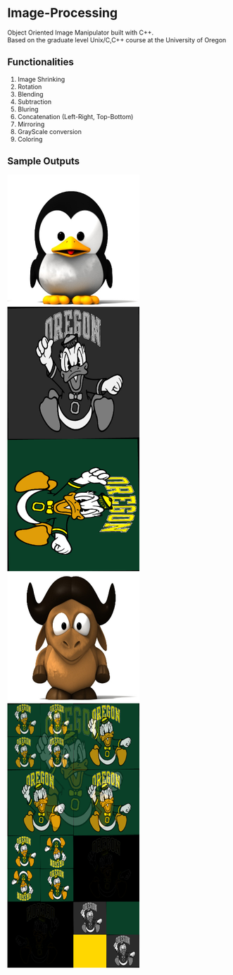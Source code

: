 # Image-Processing
Object Oriented Image Manipulator built with C++. <br>
Based on the graduate level Unix/C,C++ course at the University of Oregon


## Functionalities
1. Image Shrinking <br>
2. Rotation <br>
3. Blending <br>
4. Subtraction <br>
5. Bluring <br>
6. Concatenation (Left-Right, Top-Bottom) <br>
7. Mirroring <br>
8. GrayScale conversion <br>
9. Coloring <br>


## Sample Outputs
<a href="url"><img src="https://github.com/aobaruwa/Image-Processing/blob/main/images/tux.png" align="left" height="300" width="300" ></a>


<a href="url"><img src="https://github.com/aobaruwa/Image-Processing/blob/main/images/grayscale.png" align="left" height="300" width="300" ></a>


<a href="url"><img src="https://github.com/aobaruwa/Image-Processing/blob/main/images/rotate.png" align="left" height="300" width="300" ></a>


<a href="url"><img src="https://github.com/aobaruwa/Image-Processing/blob/main/images/gnu.png" align="left" height="300" width="300" ></a>


<a href="url"><img src="https://github.com/aobaruwa/Image-Processing/blob/main/images/blend.png" align="left" height="300" width="300" ></a>


<a href="url"><img src="https://github.com/aobaruwa/Image-Processing/blob/main/images/out.png" align="left" height="300" width="300" ></a>
